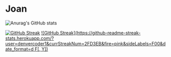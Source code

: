 # Joan
![Anurag's GitHub stats](https://github-readme-stats.vercel.app/api?username=Joan&show_icons=true&theme=radical)


[![GitHub Streak](https://github-readme-streak-stats.herokuapp.com/?user=Joan&theme=dark)](https://github.com/Muthoni-J/Hello-world)
[![GitHub Streak](https://github-readme-streak-stats.herokuapp.com/?user=denvercoder1&currStreakNum=2FD3EB&fire=pink&sideLabels=F00&date_format=d F[, Y])](https://git.io/streak-stats)
